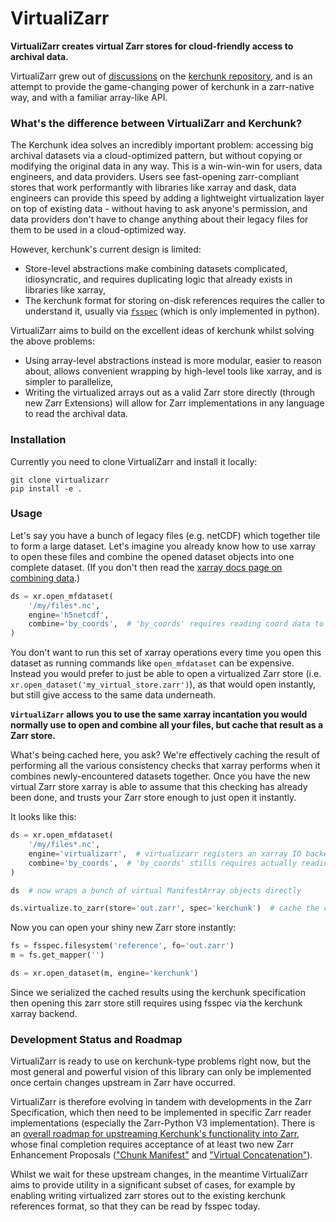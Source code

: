# VirtualiZarr

 **VirtualiZarr creates virtual Zarr stores for cloud-friendly access to archival data.**

VirtualiZarr grew out of [discussions](https://github.com/fsspec/kerchunk/issues/377) on the [kerchunk repository](https://github.com/fsspec/kerchunk), and is an attempt to provide the game-changing power of kerchunk in a zarr-native way, and with a familiar array-like API.

### What's the difference between VirtualiZarr and Kerchunk?

The Kerchunk idea solves an incredibly important problem: accessing big archival datasets via a cloud-optimized pattern, but without copying or modifying the original data in any way. This is a win-win-win for users, data engineers, and data providers. Users see fast-opening zarr-compliant stores that work performantly with libraries like xarray and dask, data engineers can provide this speed by adding a lightweight virtualization layer on top of existing data - without having to ask anyone's permission, and data providers don't have to change anything about their legacy files for them to be used in a cloud-optimized way.

However, kerchunk's current design is limited:
- Store-level abstractions make combining datasets complicated, idiosyncratic, and requires duplicating logic that already exists in libraries like xarray,
- The kerchunk format for storing on-disk references requires the caller to understand it, usually via [`fsspec`](https://github.com/fsspec/filesystem_spec) (which is only implemented in python).

VirtualiZarr aims to build on the excellent ideas of kerchunk whilst solving the above problems:
- Using array-level abstractions instead is more modular, easier to reason about, allows convenient wrapping by high-level tools like xarray, and is simpler to parallelize,
- Writing the virtualized arrays out as a valid Zarr store directly (through new Zarr Extensions) will allow for Zarr implementations in any language to read the archival data.

### Installation

Currently you need to clone VirtualiZarr and install it locally:
```shell
git clone virtualizarr
pip install -e .
```

### Usage

Let's say you have a bunch of legacy files (e.g. netCDF) which together tile to form a large dataset. Let's imagine you already know how to use xarray to open these files and combine the opened dataset objects into one complete dataset. (If you don't then read the [xarray docs page on combining data](https://docs.xarray.dev/en/stable/user-guide/combining.html).)

```python
ds = xr.open_mfdataset(
    '/my/files*.nc',
    engine='h5netcdf',
    combine='by_coords',  # 'by_coords' requires reading coord data to determine concatenation order
)
```

You don't want to run this set of xarray operations every time you open this dataset as running commands like `open_mfdataset` can be expensive. Instead you would prefer to just be able to open a virtualized Zarr store (i.e. `xr.open_dataset('my_virtual_store.zarr')`), as that would open instantly, but still give access to the same data underneath.

**`VirtualiZarr` allows you to use the same xarray incantation you would normally use to open and combine all your files, but cache that result as a Zarr store.**

What's being cached here, you ask? We're effectively caching the result of performing all the various consistency checks that xarray performs when it combines newly-encountered datasets together. Once you have the new virtual Zarr store xarray is able to assume that this checking has already been done, and trusts your Zarr store enough to just open it instantly.

It looks like this:

```python
ds = xr.open_mfdataset(
    '/my/files*.nc',
    engine='virtualizarr',  # virtualizarr registers an xarray IO backend that returns ManifestArray objects
    combine='by_coords',  # 'by_coords' stills requires actually reading coordinate data
)

ds  # now wraps a bunch of virtual ManifestArray objects directly

ds.virtualize.to_zarr(store='out.zarr', spec='kerchunk')  # cache the combined dataset pattern to a new zarr store, in this case using the existing kerchunk specification
```

Now you can open your shiny new Zarr store instantly:

```python
fs = fsspec.filesystem('reference', fo='out.zarr')
m = fs.get_mapper('')

ds = xr.open_dataset(m, engine='kerchunk')
```

Since we serialized the cached results using the kerchunk specification then opening this zarr store still requires using fsspec via the kerchunk xarray backend.

### Development Status and Roadmap

VirtualiZarr is ready to use on kerchunk-type problems right now, but the most general and powerful vision of this library can only be implemented once certain changes upstream in Zarr have occurred.

VirtualiZarr is therefore evolving in tandem with developments in the Zarr Specification, which then need to be implemented in specific Zarr reader implementations (especially the Zarr-Python V3 implementation). There is an [overall roadmap for upstreaming Kerchunk's functionality into Zarr](https://hackmd.io/t9Myqt0HR7O0nq6wiHWCDA), whose final completion requires acceptance of at least two new Zarr Enhancement Proposals (["Chunk Manifest"](https://github.com/zarr-developers/zarr-specs/issues/287) and ["Virtual Concatenation"](https://github.com/zarr-developers/zarr-specs/issues/288)).

Whilst we wait for these upstream changes, in the meantime VirtualiZarr aims to provide utility in a significant subset of cases, for example by enabling writing virtualized zarr stores out to the existing kerchunk references format, so that they can be read by fsspec today.
